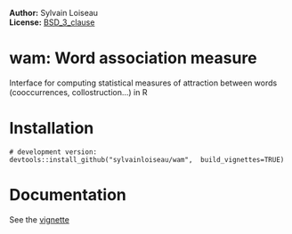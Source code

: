 **Author:** Sylvain Loiseau<br/>
**License:** [BSD_3_clause](https://opensource.org/licenses/BSD-3-Clause)

# wam: Word association measure

Interface for computing statistical measures of attraction between words (cooccurrences, collostruction...) in R

# Installation

```{r}
# development version:
devtools::install_github("sylvainloiseau/wam",  build_vignettes=TRUE)
```
# Documentation

See the [vignette](https://github.com/sylvainloiseau/wam/blob/master/doc/wam.pdf)
